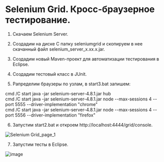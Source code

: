# Selenium Grid. Кросс-браузерное тестирование.

1. Скачаем Selenium Server.

2. Создадим на диске C папку seleniumgrid и скопируем в нее скачанный файл selenium_server_x.xx.x.jar.

3. Создадим новый Maven-проект для автоматизации тестирования в Eclipse.

4. Создадим тестовый класс в JUnit.

5. Рапределим браузеры по узлам, в start3.bat запишем:
 
cmd /C start java -jar selenium-server-4.8.1.jar hub  
cmd /C start java -jar selenium-server-4.8.1.jar node --max-sessions 4 --port 5555 --driver-implementation "chrome"  
cmd /C start java -jar selenium-server-4.8.1.jar node --max-sessions 4 --port 5556 --driver-implementation "firefox"

6. Запустим start2.bat и откроем http://localhost:4444/grid/console.

![Selenium Grid_page_1](https://user-images.githubusercontent.com/127390983/228631571-82216925-f4f8-4d96-8205-577c6900ee7e.jpg)

7. Запустим тесты в Eclipse.

![image](https://user-images.githubusercontent.com/127390983/231852094-9b26d22c-188e-4391-9e7f-372c52ce3860.png)
